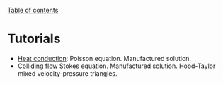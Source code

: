 [Table of contents](https://petrkryslucsd.github.io/Elfel.jl/latest/index.html)

# Tutorials

- [Heat conduction](tut_poisson_q4.md): Poisson equation. Manufactured solution.
- [Colliding flow](tut_stokes_ht_p2_p1_gen.md) Stokes equation. Manufactured solution. Hood-Taylor mixed velocity-pressure triangles.

